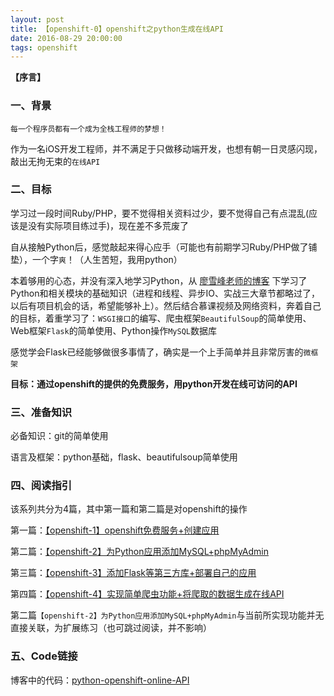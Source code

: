```yaml
---
layout: post
title: 【openshift-0】openshift之python生成在线API
date: 2016-08-29 20:00:00
tags: openshift
---
```


**【序言】**

### 一、背景

`每一个程序员都有一个成为全栈工程师的梦想！`

作为一名iOS开发工程师，并不满足于只做移动端开发，也想有朝一日灵感闪现，敲出无拘无束的`在线API`

### 二、目标

学习过一段时间Ruby/PHP，要不觉得相关资料过少，要不觉得自己有点混乱(应该是没有实际项目练过手)，现在差不多荒废了

自从接触Python后，感觉敲起来得心应手（可能也有前期学习Ruby/PHP做了铺垫），一个字`爽`！（人生苦短，我用python）

本着够用的心态，并没有深入地学习Python，从 [廖雪峰老师的博客](http://www.liaoxuefeng.com/) 下学习了Python和相关模块的基础知识（进程和线程、异步IO、实战三大章节都略过了，以后有项目机会的话，希望能够补上）。然后结合慕课视频及网络资料，奔着自己的目标，着重学习了：`WSGI接口`的编写、爬虫框架`BeautifulSoup`的简单使用、Web框架`Flask`的简单使用、Python操作`MySQL`数据库

感觉学会Flask已经能够做很多事情了，确实是一个上手简单并且非常厉害的`微框架`

**目标：通过openshift的提供的免费服务，用python开发在线可访问的API**

### 三、准备知识

必备知识：git的简单使用

语言及框架：python基础，flask、beautifulsoup简单使用

### 四、阅读指引

该系列共分为4篇，其中第一篇和第二篇是对openshift的操作

第一篇：[【openshift-1】openshift免费服务+创建应用](http://yunschou.github.io/2016/08/openshift-guide-1/)

第二篇：[【openshift-2】为Python应用添加MySQL+phpMyAdmin](http://yunschou.github.io/2016/08/openshift-guide-2/)

第三篇：[【openshift-3】添加Flask等第三方库+部署自己的应用](http://yunschou.github.io/2016/09/openshift-guide-3/)

第四篇：[【openshift-4】实现简单爬虫功能+将爬取的数据生成在线API](http://yunschou.github.io/2016/09/openshift-guide-4/)

第二篇`【openshift-2】为Python应用添加MySQL+phpMyAdmin`与当前所实现功能并无直接关联，为扩展练习（也可跳过阅读，并不影响）

### 五、Code链接

博客中的代码：[python-openshift-online-API](https://github.com/YunsChou/PythonCode/tree/master/python-openshift-online-API)

